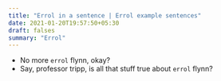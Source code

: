 ```yaml
---
title: "Errol in a sentence | Errol example sentences"
date: 2021-01-20T19:57:50+05:30
draft: falses
summary: "Errol"
---
```

- No more `errol` flynn, okay?
- Say, professor tripp, is all that stuff true about `errol` flynn?
                 
